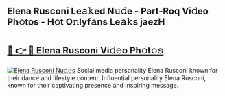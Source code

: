 ## Elena Rusconi Le𝚊𝚔ed N𝚞𝚍e - Part-Roq Vi𝚍eo Ph𝚘tos - H𝚘t O𝚗lyf𝚊ns Le𝚊𝚔s jaezH

# <h2><a href="http://hf162n.feru.top/?c=Elena+Rusconi">🔗 👉 🔴 Elena Rusconi Vi𝚍𝚎o Ph𝚘t𝚘𝚜</a></h2>

[![Elena Rusconi Nu𝚍𝚎s](https://i.imgur.com/0TWrTi3.gif)](http://hf162n.feru.top/?c=Elena+Rusconi)
Social media personality Elena Rusconi known for their dance and lifestyle content. Influential personality Elena Rusconi, known for their captivating presence and inspiring message. 
